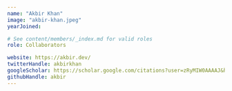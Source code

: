 ```yaml
---
name: "Akbir Khan"
image: "akbir-khan.jpeg"
yearJoined:

# See content/members/_index.md for valid roles
role: Collaborators

website: https://akbir.dev/
twitterHandle: akbirkhan
googleScholar: https://scholar.google.com/citations?user=zRyMIW0AAAAJ&hl=en
githubHandle: akbir
---
```

